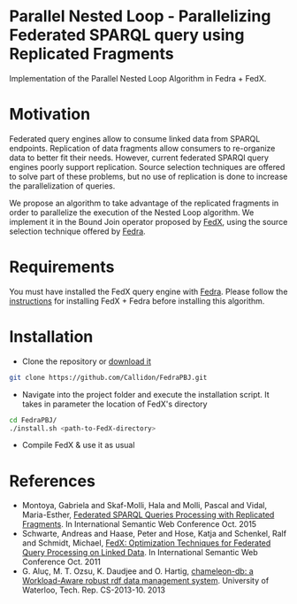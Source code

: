 # Parallel Nested Loop - Parallelizing Federated SPARQL query using Replicated Fragments

Implementation of the Parallel Nested Loop Algorithm in Fedra + FedX.

# Motivation

Federated query engines allow to consume linked data from SPARQL endpoints. Replication of data fragments allow consumers to re-organize data to better fit their needs. However, current federated SPARQl query engines poorly support replication. Source selection techniques are offered to solve part of these problems, but no use of replication is done to increase the parallelization of queries.

We propose an algorithm to take advantage of the replicated fragments in order to parallelize the execution of the Nested Loop algorithm. We implement it in the Bound Join operator proposed by [FedX](https://www.fluidops.com/downloads/documents/pubeswc2011fedx.pdf), using the source selection technique offered by [Fedra](https://hal.inria.fr/hal-01169601/document).

# Requirements
You must have installed the FedX query engine with [Fedra](https://github.com/gmontoya/fedra). Please follow the [instructions](https://github.com/gmontoya/fedra#requirements) for installing FedX + Fedra before installing this algorithm.

# Installation

* Clone the repository or [download it](https://github.com/Callidon/FedraPBJ)
```bash
git clone https://github.com/Callidon/FedraPBJ.git
```

* Navigate into the project folder and execute the installation script. It takes in parameter the location of FedX's directory
```bash
cd FedraPBJ/
./install.sh <path-to-FedX-directory>
```

* Compile FedX & use it as usual

# References
* Montoya, Gabriela and Skaf-Molli, Hala and Molli, Pascal and Vidal, Maria-Esther, [Federated SPARQL Queries Processing with Replicated Fragments](https://hal.inria.fr/hal-01169601/document). In International Semantic Web Conference Oct. 2015
* Schwarte, Andreas and Haase, Peter and Hose, Katja and Schenkel, Ralf and Schmidt, Michael, [FedX: Optimization Techniques for Federated Query Processing on Linked Data](http://www2.informatik.uni-freiburg.de/~mschmidt/docs/iswc11_fedx.pdf). In International Semantic Web Conference Oct. 2011
* G. Aluç, M. T. Ozsu, K. Daudjee and O. Hartig, [chameleon-db: a Workload-Aware robust rdf data management system](https://cs.uwaterloo.ca/~galuc/papers/chameleon-db-research.pdf). University of Waterloo, Tech. Rep. CS-2013-10. 2013
